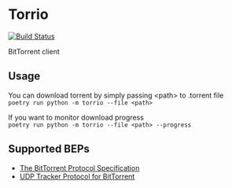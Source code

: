 # Torrio
[![Build Status](https://www.travis-ci.com/Arssham/torrio.svg?branch=master)](https://www.travis-ci.com/Arssham/torrio)

BitTorrent client

## Usage
You can download torrent by simply passing \<path\> to .torrent file\
```poetry run python -m torrio --file <path>```

If you want to monitor download progress\
```poetry run python -m torrio --file <path> --progress```

## Supported BEPs
- [The BitTorrent Protocol Specification][bep_0003]
- [UDP Tracker Protocol for BitTorrent][bep_0015]

[bep_0003]: https://www.bittorrent.org/beps/bep_0003.html
[bep_0015]: https://www.bittorrent.org/beps/bep_0015.html